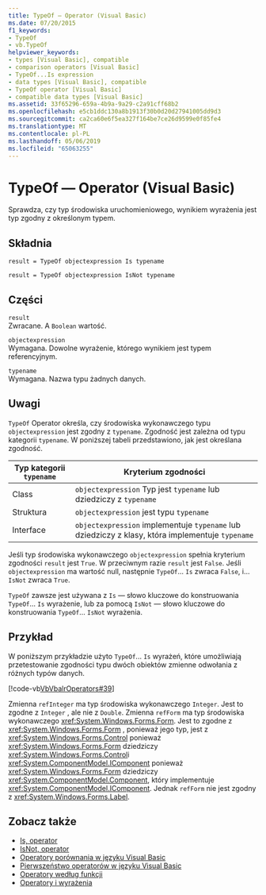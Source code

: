 ```yaml
---
title: TypeOf — Operator (Visual Basic)
ms.date: 07/20/2015
f1_keywords:
- TypeOf
- vb.TypeOf
helpviewer_keywords:
- types [Visual Basic], compatible
- comparison operators [Visual Basic]
- TypeOf...Is expression
- data types [Visual Basic], compatible
- TypeOf operator [Visual Basic]
- compatible data types [Visual Basic]
ms.assetid: 33f65296-659a-4b9a-9a29-c2a91cff68b2
ms.openlocfilehash: e5cb1ddc130a8b1913f30b0d20d27941005dd9d3
ms.sourcegitcommit: ca2ca60e6f5ea327f164be7ce26d9599e0f85fe4
ms.translationtype: MT
ms.contentlocale: pl-PL
ms.lasthandoff: 05/06/2019
ms.locfileid: "65063255"
---
```

# <a name="typeof-operator-visual-basic"></a>TypeOf — Operator (Visual Basic)
Sprawdza, czy typ środowiska uruchomieniowego, wynikiem wyrażenia jest typ zgodny z określonym typem.
  
## <a name="syntax"></a>Składnia  
  
```  
result = TypeOf objectexpression Is typename  
```  
  
```  
result = TypeOf objectexpression IsNot typename  
```  
  
## <a name="parts"></a>Części  
 `result`  
 Zwracane. A `Boolean` wartość.  
  
 `objectexpression`  
 Wymagana. Dowolne wyrażenie, którego wynikiem jest typem referencyjnym.  
  
 `typename`  
 Wymagana. Nazwa typu żadnych danych.  
  
## <a name="remarks"></a>Uwagi  
 `TypeOf` Operator określa, czy środowiska wykonawczego typu `objectexpression` jest zgodny z `typename`. Zgodność jest zależna od typu kategorii `typename`. W poniższej tabeli przedstawiono, jak jest określana zgodność.  
  
|Typ kategorii `typename`|Kryterium zgodności|  
|---------------------------------|-----------------------------|  
|Class|`objectexpression` Typ jest `typename` lub dziedziczy z `typename`|  
|Struktura|`objectexpression` jest typu `typename`|  
|Interface|`objectexpression` implementuje `typename` lub dziedziczy z klasy, która implementuje `typename`|  
  
 Jeśli typ środowiska wykonawczego `objectexpression` spełnia kryterium zgodności `result` jest `True`. W przeciwnym razie `result` jest `False`.  Jeśli `objectexpression` ma wartość null, następnie `TypeOf`... `Is` zwraca `False`, i... `IsNot` zwraca `True`.  
  
 `TypeOf` zawsze jest używana z `Is` — słowo kluczowe do konstruowania `TypeOf`... `Is` wyrażenie, lub za pomocą `IsNot` — słowo kluczowe do konstruowania `TypeOf`... `IsNot` wyrażenia.  
  
## <a name="example"></a>Przykład  
 W poniższym przykładzie użyto `TypeOf`... `Is` wyrażeń, które umożliwiają przetestowanie zgodności typu dwóch obiektów zmienne odwołania z różnych typów danych.  
  
 [!code-vb[VbVbalrOperators#39](~/samples/snippets/visualbasic/VS_Snippets_VBCSharp/VbVbalrOperators/VB/Class1.vb#39)]  
  
 Zmienna `refInteger` ma typ środowiska wykonawczego `Integer`. Jest to zgodne z `Integer` , ale nie z `Double`. Zmienna `refForm` ma typ środowiska wykonawczego <xref:System.Windows.Forms.Form>. Jest to zgodne z <xref:System.Windows.Forms.Form> , ponieważ jego typ, jest z <xref:System.Windows.Forms.Control> ponieważ <xref:System.Windows.Forms.Form> dziedziczy <xref:System.Windows.Forms.Control>i <xref:System.ComponentModel.IComponent> ponieważ <xref:System.Windows.Forms.Form> dziedziczy <xref:System.ComponentModel.Component>, który implementuje <xref:System.ComponentModel.IComponent>. Jednak `refForm` nie jest zgodny z <xref:System.Windows.Forms.Label>.  
  
## <a name="see-also"></a>Zobacz także

- [Is, operator](../../../visual-basic/language-reference/operators/is-operator.md)
- [IsNot, operator](../../../visual-basic/language-reference/operators/isnot-operator.md)
- [Operatory porównania w języku Visual Basic](../../../visual-basic/programming-guide/language-features/operators-and-expressions/comparison-operators.md)
- [Pierwszeństwo operatorów w języku Visual Basic](../../../visual-basic/language-reference/operators/operator-precedence.md)
- [Operatory według funkcji](../../../visual-basic/language-reference/operators/operators-listed-by-functionality.md)
- [Operatory i wyrażenia](../../../visual-basic/programming-guide/language-features/operators-and-expressions/index.md)
